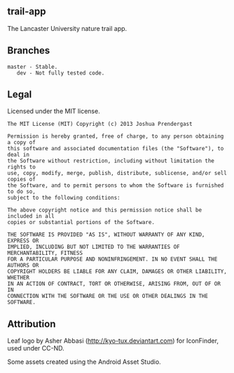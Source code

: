 trail-app
---------

The Lancaster University nature trail app.

Branches
--------
    master - Stable.  
       dev - Not fully tested code.

Legal
-----
Licensed under the MIT license.

    The MIT License (MIT) Copyright (c) 2013 Joshua Prendergast

    Permission is hereby granted, free of charge, to any person obtaining a copy of
    this software and associated documentation files (the "Software"), to deal in
    the Software without restriction, including without limitation the rights to
    use, copy, modify, merge, publish, distribute, sublicense, and/or sell copies of
    the Software, and to permit persons to whom the Software is furnished to do so,
    subject to the following conditions:
    
    The above copyright notice and this permission notice shall be included in all
    copies or substantial portions of the Software.
    
    THE SOFTWARE IS PROVIDED "AS IS", WITHOUT WARRANTY OF ANY KIND, EXPRESS OR
    IMPLIED, INCLUDING BUT NOT LIMITED TO THE WARRANTIES OF MERCHANTABILITY, FITNESS
    FOR A PARTICULAR PURPOSE AND NONINFRINGEMENT. IN NO EVENT SHALL THE AUTHORS OR
    COPYRIGHT HOLDERS BE LIABLE FOR ANY CLAIM, DAMAGES OR OTHER LIABILITY, WHETHER
    IN AN ACTION OF CONTRACT, TORT OR OTHERWISE, ARISING FROM, OUT OF OR IN
    CONNECTION WITH THE SOFTWARE OR THE USE OR OTHER DEALINGS IN THE SOFTWARE.

Attribution
--------
Leaf logo by Asher Abbasi (http://kyo-tux.deviantart.com) for IconFinder, used under CC-ND.

Some assets created using the Android Asset Studio.